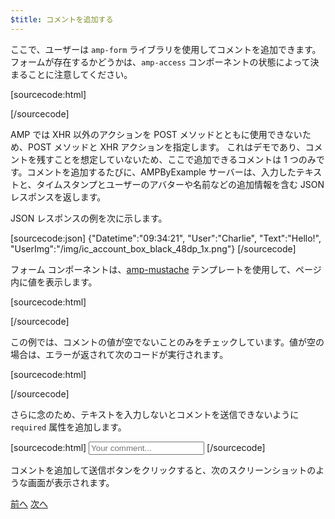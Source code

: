 ```yaml
---
$title: コメントを追加する
---
```


<amp-img src="/static/img/comment.png" alt="コメントの追加" height="325" width="300"></amp-img>

ここで、ユーザーは `amp-form` ライブラリを使用してコメントを追加できます。フォームが存在するかどうかは、`amp-access` コンポーネントの状態によって決まることに注意してください。

[sourcecode:html]
<form amp-access="loggedIn" amp-access-hide method="post" action-xhr="<%host%>/samples_templates/comment_section/submit-comment-xhr" target="_top">
[/sourcecode]

AMP では XHR 以外のアクションを POST メソッドとともに使用できないため、POST メソッドと XHR アクションを指定します。
これはデモであり、コメントを残すことを想定していないため、ここで追加できるコメントは 1 つのみです。コメントを追加するたびに、AMPByExample サーバーは、入力したテキストと、タイムスタンプとユーザーのアバターや名前などの追加情報を含む JSON レスポンスを返します。

JSON レスポンスの例を次に示します。

[sourcecode:json]
{"Datetime":"09:34:21",
"User":"Charlie",
"Text":"Hello!",
"UserImg":"/img/ic_account_box_black_48dp_1x.png"}
[/sourcecode]

フォーム コンポーネントは、[amp-mustache](/ja/docs/reference/components/amp-mustache.html) テンプレートを使用して、ページ内に値を表示します。

[sourcecode:html]
<div submit-success>
  <template type="amp-mustache">
    <div class="comment-user">
      <amp-img width="44" class="user-avatar" height="44" alt="user" src="{{UserImg}}"></amp-img>
      <div class="card comment">
         <p><span class="user">{% raw %}{{User}}{% endraw %}</span><span class="date">{% raw %}{{Datetime}}{% endraw %}</span></p>
        <p>{% raw %}{{Text}}{% endraw %}</p>
      </div>
    </div>
  </template>
</div>
[/sourcecode]

この例では、コメントの値が空でないことのみをチェックしています。値が空の場合は、エラーが返されて次のコードが実行されます。

[sourcecode:html]
<div submit-error>
  <template type="amp-mustache">
    Error! Looks like something went wrong with your comment, please try to submit it again.
  </template>
</div>
[/sourcecode]

さらに念のため、テキストを入力しないとコメントを送信できないように `required` 属性を追加します。

<amp-img src="/static/img/enforce-comment.png" alt="コメント入力の強制" height="325" width="300"></amp-img>

[sourcecode:html]
<input type="text" class="data-input" name="text" placeholder="Your comment..." required>
[/sourcecode]

コメントを追加して送信ボタンをクリックすると、次のスクリーンショットのような画面が表示されます。

<amp-img src="/static/img/logout-button.png" alt="コメントが追加されました" height="352" width="300"></amp-img>

<div class="prev-next-buttons">
  <a class="button prev-button" href="{{g.doc('/content/docs/interaction_dynamic/login_requiring/login.md', locale=doc.locale).url.path}}"><span class="arrow-prev">前へ</span></a>
  <a class="button next-button" href="{{g.doc('/content/docs/interaction_dynamic/login_requiring/logout.md', locale=doc.locale).url.path}}"><span class="arrow-next">次へ</span></a>
</div>
